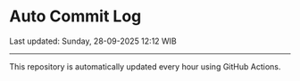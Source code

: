 # Auto Commit Log

Last updated: Sunday, 28-09-2025 12:12 WIB

---

This repository is automatically updated every hour using GitHub Actions.
